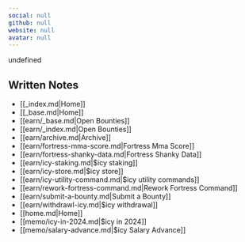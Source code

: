 ```yaml
---
social: null
github: null
website: null
avatar: null
---
```

<div class="profile"/>

undefined
## Written Notes

- [[_index.md|Home]]
- [[_base.md|Home]]
- [[earn/_base.md|Open Bounties]]
- [[earn/_index.md|Open Bounties]]
- [[earn/archive.md|Archive]]
- [[earn/fortress-mma-score.md|Fortress Mma Score]]
- [[earn/fortress-shanky-data.md|Fortress Shanky Data]]
- [[earn/icy-staking.md|$icy staking]]
- [[earn/icy-store.md|$icy store]]
- [[earn/icy-utility-command.md|$icy utility commands]]
- [[earn/rework-fortress-command.md|Rework Fortress Command]]
- [[earn/submit-a-bounty.md|Submit a Bounty]]
- [[earn/withdrawl-icy.md|$icy withdrawal]]
- [[home.md|Home]]
- [[memo/icy-in-2024.md|$icy in 2024]]
- [[memo/salary-advance.md|$icy Salary Advance]]
